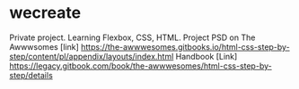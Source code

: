 # wecreate
Private project. Learning Flexbox, CSS, HTML. 
Project PSD on The Awwwsomes [link] https://the-awwwesomes.gitbooks.io/html-css-step-by-step/content/pl/appendix/layouts/index.html
Handbook [Link] https://legacy.gitbook.com/book/the-awwwesomes/html-css-step-by-step/details
